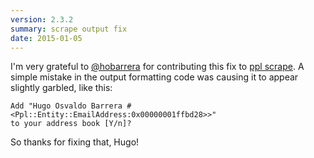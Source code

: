 ```yaml
---
version: 2.3.2
summary: scrape output fix
date: 2015-01-05
---
```


I'm very grateful to [@hobarrera](https://github.com/hobarrera) for contributing
this fix to [ppl scrape](/documentation/commands/scrape/). A simple mistake in
the output formatting code was causing it to appear slightly garbled, like this:

    Add "Hugo Osvaldo Barrera #<Ppl::Entity::EmailAddress:0x00000001ffbd28>>"
    to your address book [Y/n]?

So thanks for fixing that, Hugo!
